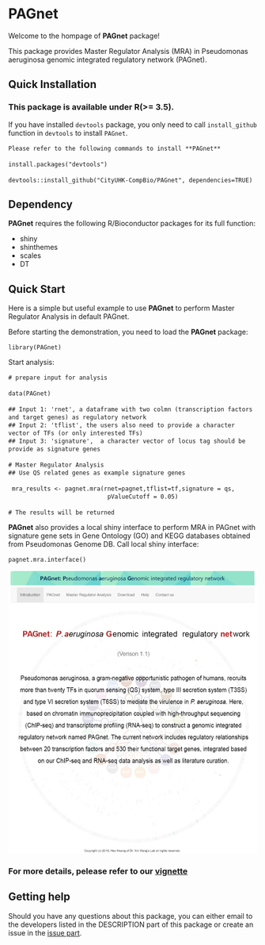 # PAGnet
Welcome to the hompage of **PAGnet** package!

This package provides Master Regulator Analysis (MRA) in Pseudomonas aeruginosa genomic integrated regulatory network (PAGnet).

## Quick Installation

### This package is available under R(>= 3.5).

If you have installed `devtools` package, you only need to call `install_github` function in `devtools` to install `PAGnet`.

```
Please refer to the following commands to install **PAGnet**

install.packages("devtools")

devtools::install_github("CityUHK-CompBio/PAGnet", dependencies=TRUE)

```

## Dependency

**PAGnet** requires the following R/Bioconductor packages for its full function:

- shiny
- shinthemes
- scales
- DT

## Quick Start

Here is a simple but useful example to use **PAGnet** to perform Master Regulator Analysis in default PAGnet.

Before starting the demonstration, you need to load the **PAGnet** package:
```
library(PAGnet)
```

Start analysis:
```
# prepare input for analysis

data(PAGnet)

## Input 1: 'rnet', a dataframe with two colmn (transcription factors and target genes) as regulatory network
## Input 2: 'tflist', the users also need to provide a character vector of TFs (or only interested TFs)
## Input 3: 'signature',  a character vector of locus tag should be provide as signature genes

# Master Regulator Analysis
## Use QS related genes as example signature genes

 mra_results <- pagnet.mra(rnet=pagnet,tflist=tf,signature = qs, 
                            pValueCutoff = 0.05)
                            
# The results will be returned
```
**PAGnet** also provides a local shiny interface to perform MRA in PAGnet with signature gene sets in Gene Ontology (GO) and KEGG databases obtained from Pseudomonas Genome DB.
Call local shiny interface:
```
pagnet.mra.interface()
```

![Local shiny interface of PAGnet](vignettes/figures/localshiny1.jpg)

### For more details, pelease refer to our [vignette](https://github.com/CityUHK-CompBio/PAGnet/blob/master/vignettes/PAGnet.pdf)

## Getting help

Should you have any questions about this package, you can either email to the developers listed in the DESCRIPTION part of this package or create an issue in the [issue part](https://github.com/CityUHK-CompBio/PAGnet/issues).
